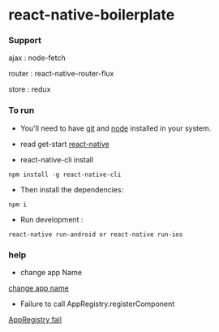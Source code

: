 # react-native-boilerplate

### Support

ajax : node-fetch

router : react-native-router-flux

store : redux

### To run

* You'll need to have [git](https://git-scm.com/) and [node](https://nodejs.org/en/) installed in your system.

* read get-start [react-native](https://facebook.github.io/react-native/docs/getting-started.html)

* react-native-cli install

```
npm install -g react-native-cli
```

* Then install the dependencies:

```
npm i
```

* Run development :

```
react-native run-android or react-native run-ios
```

### help

* change app Name

[change app name](http://stackoverflow.com/questions/32830046/renaming-a-react-native-project)

* Failure to call AppRegistry.registerComponent

[AppRegistry fail](http://stackoverflow.com/questions/35449248/failure-to-call-appregistry-registercomponent)
